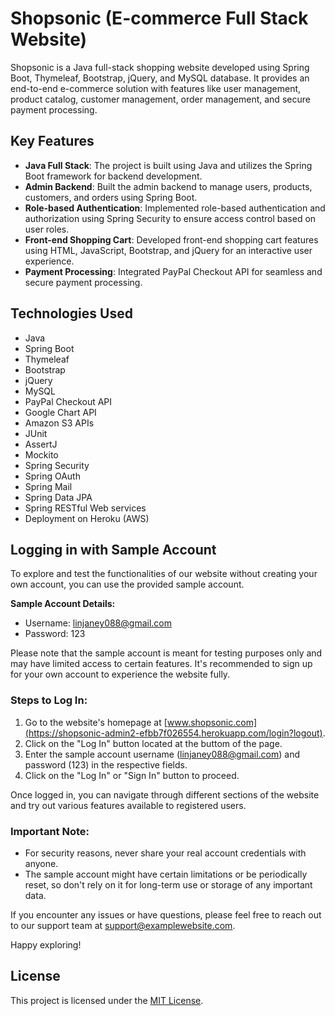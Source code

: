# Shopsonic (E-commerce Full Stack Website)

Shopsonic is a Java full-stack shopping website developed using Spring Boot, Thymeleaf, Bootstrap, jQuery, and MySQL database. It provides an end-to-end e-commerce solution with features like user management, product catalog, customer management, order management, and secure payment processing.

## Key Features

- **Java Full Stack**: The project is built using Java and utilizes the Spring Boot framework for backend development.
- **Admin Backend**: Built the admin backend to manage users, products, customers, and orders using Spring Boot.
- **Role-based Authentication**: Implemented role-based authentication and authorization using Spring Security to ensure access control based on user roles.
- **Front-end Shopping Cart**: Developed front-end shopping cart features using HTML, JavaScript, Bootstrap, and jQuery for an interactive user experience.
- **Payment Processing**: Integrated PayPal Checkout API for seamless and secure payment processing.

## Technologies Used

- Java
- Spring Boot
- Thymeleaf
- Bootstrap
- jQuery
- MySQL
- PayPal Checkout API
- Google Chart API
- Amazon S3 APIs
- JUnit
- AssertJ
- Mockito
- Spring Security
- Spring OAuth
- Spring Mail
- Spring Data JPA
- Spring RESTful Web services
- Deployment on Heroku (AWS)

## Logging in with Sample Account

To explore and test the functionalities of our website without creating your own account, you can use the provided sample account.

**Sample Account Details:**
- Username: linjaney088@gmail.com
- Password: 123

Please note that the sample account is meant for testing purposes only and may have limited access to certain features. It's recommended to sign up for your own account to experience the website fully.

### Steps to Log In:

1. Go to the website's homepage at [www.shopsonic.com](https://shopsonic-admin2-efbb7f026554.herokuapp.com/login?logout).
2. Click on the "Log In" button located at the buttom of the page.
3. Enter the sample account username (linjaney088@gmail.com) and password (123) in the respective fields.
4. Click on the "Log In" or "Sign In" button to proceed.

Once logged in, you can navigate through different sections of the website and try out various features available to registered users.

### Important Note:

- For security reasons, never share your real account credentials with anyone.
- The sample account might have certain limitations or be periodically reset, so don't rely on it for long-term use or storage of any important data.

If you encounter any issues or have questions, please feel free to reach out to our support team at support@examplewebsite.com.

Happy exploring!

## License

This project is licensed under the [MIT License](LICENSE).
